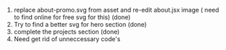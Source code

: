 1. replace about-promo.svg from asset and re-edit about.jsx image ( need to find online for free svg for this) (done)
2. Try to find a better svg for hero section (done)
3. complete the projects section (done)
4. Need get rid of unneccessary code's 
